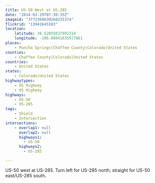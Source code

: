 ```yaml
---
title: US-50 West at US-285
date: "2014-03-29T07:30:35Z"
imageid: "3772369639268235374"
flickrid: "13941645383"
location:
    latitude: 38.52055037991314
    longitude: -106.08041635977861
places:
    - Poncha Springs|Chaffee County|Colorado|United States
counties:
    - Chaffee County|Colorado|United States
countries:
    - United States
states:
    - Colorado|United States
highwaytypes:
    - US Highway
    - US Highway
highways:
    - US-50
    - US-285
tags:
    - Shield
    - Intersection
intersections:
    - overlap1: null
      overlap2: null
      highways1:
        - US-50
      highways2:
        - US-285

---
```

US-50 west at US-285.  Turn left for US-285 north; straight for US-50 east/US-285 south.